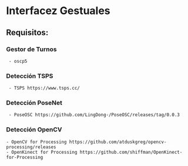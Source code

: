 # Interfacez Gestuales

## Requisitos:
### Gestor de Turnos
     - oscp5
### Detección TSPS
     - TSPS https://www.tsps.cc/ 
### Detección PoseNet
     - PoseOSC https://github.com/LingDong-/PoseOSC/releases/tag/0.0.3
### Detección OpenCV
    - OpenCV for Processing https://github.com/atduskgreg/opencv-processing/releases 
    - OpenKinect for Processing https://github.com/shiffman/OpenKinect-for-Processing
